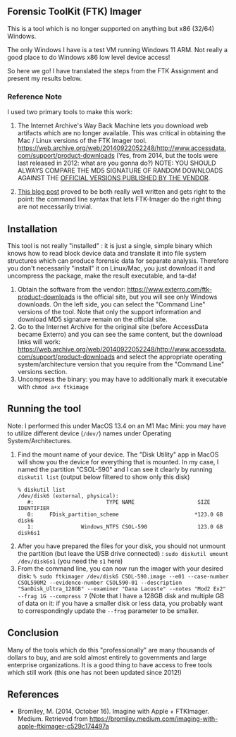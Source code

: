 ## Forensic ToolKit (FTK) Imager

This is a tool which is no longer supported on anything but x86 (32/64) Windows.

The only Windows I have is a test VM running Windows 11 ARM.  Not really a good place to do Windows x86 low level device access!

So here we go!  I have translated the steps from the FTK Assignment and present my results below.

### Reference Note

I used two primary tools to make this work:

1. The Internet Archive's Way Back Machine lets you download web artifacts which are no longer available.  This was critical in obtaining the Mac / Linux versions of the FTK Imager tool.  https://web.archive.org/web/20140922052248/http://www.accessdata.com/support/product-downloads (Yes, from 2014, but the tools were last released in 2012: what are you gonna do?)  NOTE: YOU SHOULD ALWAYS COMPARE THE MD5 SIGNATURE OF RANDOM DOWNLOADS AGAINST THE [OFFICIAL VERSIONS PUBLISHED BY THE VENDOR](https://www.exterro.com/ftk-product-downloads/mac-os-10-5-and-10-6x-version-3-1-1).

2. [This blog post](https://bromiley.medium.com/imaging-with-apple-ftkimager-c529c174497a) proved to be both really well written and gets right to the point: the command line syntax that lets FTK-Imager do the right thing are not necessarily trivial.

## Installation

This tool is not really "installed" : it is just a single, simple binary which knows how to read block device data and translate it into file system structures which can produce forensic data for separate analysis.  Therefore you don't necessarily "install" it on Linux/Mac, you just download it and uncompress the package, make the result executable, and ta-da!

1. Obtain the software from the vendor: https://www.exterro.com/ftk-product-downloads is the official site, but you will see only Windows downloads.  On the left side, you can select the "Command Line" versions of the tool.  Note that only the support information and download MD5 signature remain on the official site.
2. Go to the Internet Archive for the original site (before AccessData became Exterro) and you can see the same content, but the download links will work: https://web.archive.org/web/20140922052248/http://www.accessdata.com/support/product-downloads and select the appropriate operating system/architecture version that you require from the "Command Line" versions section.
3. Uncompress the binary: you may have to additionally mark it executable with `chmod a+x ftkimage`

## Running the tool

Note: I performed this under MacOS 13.4 on an M1 Mac Mini: you may have to utilize different device (`/dev/`) names under Operating System/Architectures.

1. Find the mount name of your device.  The "Disk Utility" app in MacOS will show you the device for everything that is mounted.  In my case, I named the partition "CSOL-590" and I can see it clearly by running `diskutil list` (output below filtered to show only this disk)
   ```
   % diskutil list
   /dev/disk6 (external, physical):
      #:                       TYPE NAME                    SIZE       IDENTIFIER
      0:     FDisk_partition_scheme                        *123.0 GB   disk6
      1:               Windows_NTFS CSOL-590                123.0 GB   disk6s1
   ```
2. After you have prepared the files for your disk, you should not unmount the partition (but leave the USB drive connected) : `sudo diskutil umount /dev/disk6s1` (you need the `s1` here)
3. From the command line, you can now run the imager with your desired disk: `% sudo ftkimager /dev/disk6 CSOL-590.image --e01 --case-number CSOL590M2 --evidence-number CSOL590-01 --description "SanDisk_Ultra_128GB" --examiner "Dana Lacoste" --notes "Mod2 Ex2" --frag 1G --compress 7` (Note that I have a 128GB disk and multiple GB of data on it: if you have a smaller disk or less data, you probably want to correspondingly update the `--frag` parameter to be smaller.

## Conclusion

Many of the tools which do this "professionally" are many thousands of dollars to buy, and are sold almost entirely to governments and large enterprise organizations.  It is a good thing to have access to free tools which still work (this one has not been updated since 2012!)

## References

- Bromiley, M. (2014, October 16).  Imagine with Apple + FTKImager.  Medium.  Retrieved from https://bromiley.medium.com/imaging-with-apple-ftkimager-c529c174497a
